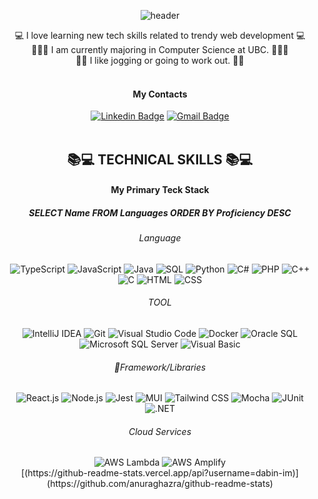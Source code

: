 <div align="center">
    
![header](https://capsule-render.vercel.app/api?type=waving&color=gradient&customColorList=30&fontColor=ffffff&height=180&section=header&text=Welcome👋%20I'm%20Dabin!&fontSize=30&animation=twinkling)

💻 I love learning new tech skills related to trendy web development 💻
<br />
🧑🏻‍💻 I am currently majoring in Computer Science at UBC. 🧑🏻‍💻
<br />
🏃🏻 I like jogging or going to work out. 🏋🏻
<br />
<br />


#### My Contacts
[![Linkedin Badge](https://img.shields.io/badge/-LinkedIn-blue?style=flat-square&logo=Linkedin&logoColor=white&link=https://www.linkedin.com/in/dabin--im/)](https://www.linkedin.com/in/dabin--im/)
[![Gmail Badge](https://img.shields.io/badge/Gmail-d14836?style=flat-square&logo=Gmail&logoColor=white&link=mailto:ldb1216@gmail.com)](mailto:ldb1216@gmail.com)
<br />
<br />

## 📚💻 TECHNICAL SKILLS 📚💻
#### My Primary Teck Stack
##### SELECT Name FROM Languages ORDER BY Proficiency DESC

###### Language
<img src="https://img.shields.io/badge/TypeScript-3178C6?style=flat&logo=typescript&logoColor=white" alt="TypeScript">
<img src="https://img.shields.io/badge/JavaScript-F7DF1E?style=flat&logo=javascript&logoColor=black" alt="JavaScript">
<img src="https://img.shields.io/badge/Java-007396?style=flat&logo=java&logoColor=white" alt="Java">
<img src="https://img.shields.io/badge/SQL-003B57?style=flat&logo=mysql&logoColor=white" alt="SQL">
<img src="https://img.shields.io/badge/Python-3776AB?style=flat&logo=python&logoColor=white" alt="Python">
<img src="https://img.shields.io/badge/C%23-239120?style=flat&logo=c-sharp&logoColor=white" alt="C#">
<img src="https://img.shields.io/badge/PHP-777BB4?style=flat&logo=php&logoColor=white" alt="PHP">
<img src="https://img.shields.io/badge/C++-00599C?style=flat&logo=c%2B%2B&logoColor=white" alt="C++">
<img src="https://img.shields.io/badge/C-00599C?style=flat&logo=c%2B%2B&logoColor=white" alt="C">
<img src="https://img.shields.io/badge/HTML-239120?style=flat&logo=html5&logoColor=white" alt="HTML">
<img src="https://img.shields.io/badge/CSS-239120?style=flat&logo=css3&logoColor=white" alt="CSS">


###### TOOL
<img src="https://img.shields.io/badge/IntelliJ_IDEA-000000?style=flat&logo=intellij-idea&logoColor=white" alt="IntelliJ IDEA">
<img src="https://img.shields.io/badge/Git-F05032?style=flat&logo=git&logoColor=white" alt="Git">
<img src="https://img.shields.io/badge/Visual_Studio_Code-007ACC?style=flat&logo=visual-studio-code&logoColor=white" alt="Visual Studio Code">
<img src="https://img.shields.io/badge/Docker-2496ED?style=flat&logo=docker&logoColor=white" alt="Docker">
<img src="https://img.shields.io/badge/Oracle_SQL-F80000?style=flat&logo=oracle&logoColor=white" alt="Oracle SQL">
<img src="https://img.shields.io/badge/Microsoft_SQL_Server-CC2927?style=flat&logo=microsoft-sql-server&logoColor=white" alt="Microsoft SQL Server">
<img src="https://img.shields.io/badge/Visual_Basic-007396?style=flat&logo=visual-studio&logoColor=white" alt="Visual Basic">
   

###### Framework/Libraries
<img src="https://img.shields.io/badge/React.js-61DAFB?style=flat&logo=react&logoColor=white" alt="React.js">
<img src="https://img.shields.io/badge/Node.js-339933?style=flat&logo=node.js&logoColor=white" alt="Node.js">
<img src="https://img.shields.io/badge/Jest-C21325?style=flat&logo=jest&logoColor=white" alt="Jest">
<img src="https://img.shields.io/badge/MUI-0081CB?style=flat&logo=material-ui&logoColor=white" alt="MUI">
<img src="https://img.shields.io/badge/Tailwind_CSS-38B2AC?style=flat&logo=tailwind-css&logoColor=white" alt="Tailwind CSS">
<img src="https://img.shields.io/badge/Mocha-8D6748?style=flat&logo=mocha&logoColor=white" alt="Mocha">
<img src="https://img.shields.io/badge/JUnit-25A162?style=flat&logo=junit&logoColor=white" alt="JUnit">
<img src="https://img.shields.io/badge/.NET-512BD4?style=flat&logo=.net&logoColor=white" alt=".NET">



###### Cloud Services
<img src="https://img.shields.io/badge/AWS_Lambda-FF9900?style=flat&logo=amazon-aws&logoColor=white" alt="AWS Lambda">
<img src="https://img.shields.io/badge/AWS_Amplify-FF9900?style=flat&logo=aws-amplify&logoColor=white" alt="AWS Amplify">

<br />
[(https://github-readme-stats.vercel.app/api?username=dabin-im)](https://github.com/anuraghazra/github-readme-stats)
<br />







<!--
**dabin-im/Dabin-im** is a ✨ _special_ ✨ repository because its `README.md` (this file) appears on your GitHub profile.

Here are some ideas to get you started:

- 🔭 I’m currently working on ...
- 🌱 I’m currently learning ...
- 👯 I’m looking to collaborate on ...
- 🤔 I’m looking for help with ...
- 💬 Ask me about ...
- 📫 How to reach me: ...
- 😄 Pronouns: ...
- ⚡ Fun fact: ...

[![Tech Blog Badge](http://img.shields.io/badge/-Tech%20blog-black?style=flat-square&logo=github&link=https://zzsza.github.io/)](https://zzsza.github.io/)
-->





	


 

